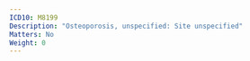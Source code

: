 ```yaml
---
ICD10: M8199
Description: "Osteoporosis, unspecified: Site unspecified"
Matters: No
Weight: 0
---
```

